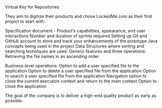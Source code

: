 Virtual Key for Repositories

They aim to digitize their products and chose LockedMe.com as their first project to start with.

Specification document - Product’s capabilities, appearance, and user interactions
Number and duration of sprints required 
Setting up Git and GitHub account to store and track your enhancements of the prototype 
Java concepts being used in the project 
Data Structures where sorting and searching techniques are used. 
Generic features and three operations: 
Retrieving the file names in an ascending order

Business-level operations:
Option to add a user specified file to the application
Option to delete a user specified file from the application
Option to search a user specified file from the application
Navigation option to close the current execution context and return to the main context
Option to close the application
 

The goal of the company is to deliver a high-end quality product as early as possible.


 

